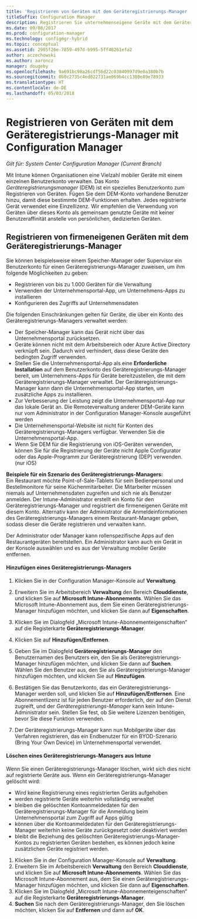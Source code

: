 ```yaml
---
title: 'Registrieren von Geräten mit dem Geräteregistrierungs-Manager '
titleSuffix: Configuration Manager
description: Registrieren Sie unternehmenseigene Geräte mit dem Geräteregistrierungs-Managerkonto mit System Center Configuration Manager.
ms.date: 09/08/2017
ms.prod: configuration-manager
ms.technology: configmgr-hybrid
ms.topic: conceptual
ms.assetid: 2905f26e-7859-497d-b995-5ff48261efa2
author: aczechowski
ms.author: aaroncz
manager: dougeby
ms.openlocfilehash: 9a691bc98a26cdf56d22c03840997d9e0a380b7b
ms.sourcegitcommit: 0b0c2735c4ed822731ae069b4cc1380e89e78933
ms.translationtype: HT
ms.contentlocale: de-DE
ms.lasthandoff: 05/03/2018
---
```

# <a name="enroll-devices-with-device-enrollment-manager-with-configuration-manager"></a>Registrieren von Geräten mit dem Geräteregistrierungs-Manager mit Configuration Manager

*Gilt für: System Center Configuration Manager (Current Branch)*

Mit Intune können Organisationen eine Vielzahl mobiler Geräte mit einem einzelnen Benutzerkonto verwalten. Das Konto *Geräteregistrierungsmanager* (DEM) ist ein spezielles Benutzerkonto zum Registrieren von Geräten. Fügen Sie dem DEM-Konto vorhandene Benutzer hinzu, damit diese bestimmte DEM-Funktionen erhalten. Jedes registrierte Gerät verwendet eine Einzellizenz. Wir empfehlen die Verwendung von Geräten über dieses Konto als gemeinsam genutzte Geräte mit keiner Benutzeraffinität anstelle von persönlichen, dedizierten Geräten.  

## <a name="enroll-corporate-owned-devices-with-the-device-enrollment-manager"></a>Registrieren von firmeneigenen Geräten mit dem Geräteregistrierungs-Manager  
 Sie können beispielsweise einem Speicher-Manager oder Supervisor ein Benutzerkonto für einen Geräteregistrierungs-Manager zuweisen, um ihm folgende Möglichkeiten zu geben:  

-   Registrieren von bis zu 1.000 Geräten für die Verwaltung  
-   Verwenden der Unternehmensportal-App, um Unternehmens-Apps zu installieren  
-   Konfigurieren des Zugriffs auf Unternehmensdaten  

Die folgenden Einschränkungen gelten für Geräte, die über ein Konto des Geräteregistrierungs-Managers verwaltet werden:

- Der Speicher-Manager kann das Gerät nicht über das Unternehmensportal zurücksetzen.  
- Geräte können nicht mit dem Arbeitsbereich oder Azure Active Directory verknüpft sein. Dadurch wird verhindert, dass diese Geräte den bedingten Zugriff verwenden.
-  Stellen Sie die Unternehmensportal-App als eine **Erforderliche Installation** auf dem Benutzerkonto des Geräteregistrierungs-Manager bereit, um Unternehmens-Apps für Geräte bereitzustellen, die mit dem Geräteregistrierungs-Manager verwaltet. Der Geräteregistrierungs-Manager kann dann die Unternehmensportal-App starten, um zusätzliche Apps zu installieren.
- Zur Verbesserung der Leistung zeigt die Unternehmensportal-App nur das lokale Gerät an. Die Remoteverwaltung anderer DEM-Geräte kann nur vom Administrator in der Configuration Manager-Konsole ausgeführt werden
- Die Unternehmensportal-Website ist nicht für Konten des Geräteregistrierungs-Managers verfügbar. Verwenden Sie die Unternehmensportal-App.
- Wenn Sie DEM für die Registrierung von iOS-Geräten verwenden, können Sie für die Registrierung der Geräte nicht Apple Configurator oder das Apple-Programm zur Geräteregistrierung (DEP) verwenden. (nur iOS) 

 **Beispiele für ein Szenario des Geräteregistrierungs-Managers:**   
Ein Restaurant möchte Point-of-Sale-Tablets für sein Bedienpersonal und Bestellmonitore für seine Küchenmitarbeiter. Die Mitarbeiter müssen niemals auf Unternehmensdaten zugreifen und sich nie als Benutzer anmelden. Der Intune-Administrator erstellt ein Konto für den Geräteregistrierungs-Manager und registriert die firmeneigenen Geräte mit diesem Konto. Alternativ kann der Administrator die Anmeldeinformationen des Geräteregistrierungs-Managers einem Restaurant-Manager geben, sodass dieser die Geräte registrieren und verwalten kann.  

 Der Administrator oder Manager kann rollenspezifische Apps auf den Restaurantgeräten bereitstellen. Ein Administrator kann auch ein Gerät in der Konsole auswählen und es aus der Verwaltung mobiler Geräte entfernen.  

#### <a name="add-a-device-enrollment-manager"></a>Hinzufügen eines Geräteregistrierungs-Managers  

1.  Klicken Sie in der Configuration Manager-Konsole auf **Verwaltung**.  

2.  Erweitern Sie im Arbeitsbereich **Verwaltung** den Bereich **Clouddienste**, und klicken Sie auf **Microsoft Intune-Abonnements**. Wählen Sie das Microsoft Intune-Abonnement aus, dem Sie einen Geräteregistrierungs-Manager hinzufügen möchten, und klicken Sie dann auf **Eigenschaften**.  

3.  Klicken Sie im Dialogfeld „Microsoft Intune-Abonnementeigenschaften“ auf die Registerkarte **Geräteregistrierungs-Manager**.  

4.  Klicken Sie auf **Hinzufügen/Entfernen**.  

5.  Geben Sie im Dialogfeld **Geräteregistrierungs-Manager** den Benutzernamen des Benutzers ein, den Sie als Geräteregistrierungs-Manager hinzufügen möchten, und klicken Sie dann auf **Suchen**. Wählen Sie den Benutzer aus, den Sie als Geräteregistrierungs-Manager hinzufügen möchten, und klicken Sie auf **Hinzufügen**.  

6.  Bestätigen Sie das Benutzerkonto, das ein Geräteregistrierungs-Manager werden soll, und klicken Sie auf **Hinzufügen/Entfernen**.  Eine Abonnementlizenz ist für jeden Benutzer erforderlich, der auf den Dienst zugreift, und der *Geräteregistrierungs-Manager* kann kein Intune-Administrator sein. Stellen Sie fest, ob Sie weitere Lizenzen benötigen, bevor Sie diese Funktion verwenden.  

7.  Der Geräteregistrierungs-Manager kann nun Mobilgeräte über das Verfahren registrieren, das ein Endbenutzer für ein BYOD-Szenario (Bring Your Own Device) im Unternehmensportal verwendet.  

#### <a name="delete-a-device-enrollment-manager-from-intune"></a>Löschen eines Geräteregistrierungs-Managers aus Intune  
Wenn Sie einen Geräteregistrierungs-Manager löschen, wirkt sich dies nicht auf registrierte Geräte aus. Wenn ein Geräteregistrierungs-Manager gelöscht wird:  
- Wird keine Registrierung eines registrierten Geräts aufgehoben  
- werden registrierte Geräte weiterhin vollständig verwaltet  
- bleiben die gelöschten Kontoanmeldedaten für den Geräteregistrierungs-Manager für die Anmeldung beim Unternehmensportal zum Zugriff auf Apps gültig  
- können über die Kontoanmeldedaten für den Geräteregistrierungs-Manager weiterhin keine Geräte zurückgesetzt oder deaktiviert werden  
- bleibt die Beziehung des gelöschten Geräteregistrierungs-Manager-Kontos zu registrierten Geräten bestehen, es können jedoch keine zusätzlichen Geräte registriert werden.

1.  Klicken Sie in der Configuration Manager-Konsole auf **Verwaltung**.  
2.  Erweitern Sie im Arbeitsbereich **Verwaltung** den Bereich **Clouddienste**, und klicken Sie auf **Microsoft Intune-Abonnements**. Wählen Sie das Microsoft Intune-Abonnement aus, dem Sie einen Geräteregistrierungs-Manager hinzufügen möchten, und klicken Sie dann auf **Eigenschaften**.  
3.  Klicken Sie im Dialogfeld „Microsoft Intune-Abonnementeigenschaften“ auf die Registerkarte **Geräteregistrierungs-Manager**.  
4.  **Suchen** Sie nach dem Geräteregistrierungs-Manager, den Sie löschen möchten, klicken Sie auf **Entfernen** und dann auf **OK**.  
